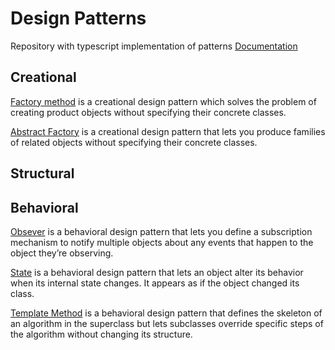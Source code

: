 # Design Patterns

Repository with typescript implementation of patterns
[Documentation](https://refactoring.guru/ru/design-patterns)

## Creational

[Factory method](/creational/factory-method.ts) is a creational design pattern which solves the problem of creating product objects without specifying their concrete classes.

[Abstract Factory](/creational/abstract-factory.ts) is a creational design pattern that lets you produce families of related objects without specifying their concrete classes.

## Structural

## Behavioral

[Obsever](/behavioral/observer.ts) is a behavioral design pattern that lets you define a subscription mechanism to notify multiple objects about any events that happen to the object they’re observing.

[State](/behavioral/state.ts) is a behavioral design pattern that lets an object alter its behavior when its internal state changes. It appears as if the object changed its class.

[Template Method](/behavioral/template-method.ts) is a behavioral design pattern that defines the skeleton of an algorithm in the superclass but lets subclasses override specific steps of the algorithm without changing its structure.
